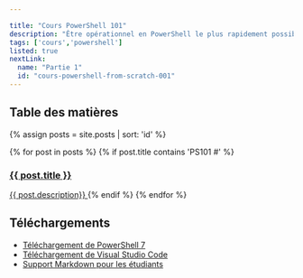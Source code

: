 ```yaml
---

title: "Cours PowerShell 101"
description: "Être opérationnel en PowerShell le plus rapidement possible"
tags: ['cours','powershell']
listed: true
nextLink:
  name: "Partie 1"
  id: "cours-powershell-from-scratch-001"
---
```


## Table des matières

{% assign posts = site.posts | sort: 'id' %}
<div class="summary">
  {% for post in posts %}
    {% if post.title contains 'PS101 #' %}
      <a href="{{ post.id }}">
          <h3>{{ post.title }}</h3>
          <span>{{ post.description}}</span>
      </a>
    {% endif %}
  {% endfor %}
</div>

## Téléchargements

- [Téléchargement de PowerShell 7](https://learn.microsoft.com/powershell/scripting/install/installing-powershell-on-windows#msi)
- [Téléchargement de Visual Studio Code](https://code.visualstudio.com/)
- [Support Markdown pour les étudiants](/assets/files/PowerShell%20101.md)
